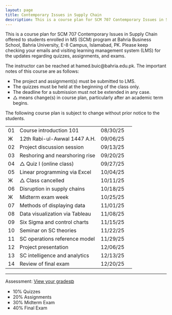 ```yaml
---
layout: page
title: Contemporary Issues in Supply Chain
description: This is a course plan for SCM 707 Contemporary Issues in Supply Chain.
---
```

This is a course plan for SCM 707 Contemporary Issues in Supply Chain offered to students enrolled in MS (SCM) program at Bahria Business School, Bahria University, E-8 Campus, Islamabad, PK. Please keep checking your emails and visiting learning management system (LMS) for the updates regarding quizzes, assignments, and exams.
<p>The instructor can be reached at hamed.buic@bahria.edu.pk. The important notes of this course are as follows:</p>

<ul style="list-style-type:square;">
  <li>The project and assignment(s) must be submitted to LMS.</li>
  <li>The quizzes must be held at the beginning of the class only.</li>
  <li>The deadline for a submission must not be extended in any case.</li>
  <li>△ means change(s) in course plan, particularly after an academic term begins.</li>
 </ul>

The following course plan is subject to change without prior notice to the students.

<table>
  <tr>
    <td>01</td>
    <td>Course introduction 101</td>
    <td>08/30/25</td>
  </tr>
  <tr>
    <td>Ж</td>
    <td>12th Rabi-ul-Awwal 1447 A.H.</td>
    <td>09/06/25</td>
    <td></td>
  </tr>
  <tr>
    <td>02</td>
    <td>Project discussion session</td>
    <td>09/13/25</td>
  </tr>
  <tr>
    <td>03</td>
    <td>Reshoring and nearshoring rise</td>
    <td>09/20/25</td>
  </tr>
  <tr>
    <td>04</td>
    <td>△ Quiz I (online class)</td>
    <td>09/27/25</td>
    <td></td>
  </tr>
  <tr>
    <td>05</td>
    <td>Linear programming via Excel</td>
    <td>10/04/25</td>
  </tr>
  <tr>
    <td>Ж</td>
    <td>△ Class cancelled</td>
    <td>10/11/25</td>
  </tr>
  <tr>
    <td>06</td>
    <td>Disruption in supply chains</td>
    <td>10/18/25</td>
  </tr>
    <tr>
    <td>Ж</td>
    <td>Midterm exam week</td>
    <td>10/25/25</td>
  </tr>
  <tr>
    <td>07</td>
    <td>Methods of displaying data</td>
    <td>11/01/25</td>
  </tr>
  <tr>
    <td>08</td>
    <td>Data visualization via Tableau</td>
    <td>11/08/25</td>
  </tr>
  <tr>
    <td>09</td>
    <td>Six Sigma and control charts</td>
    <td>11/15/25</td>
  </tr>
  <tr>
    <td>10</td>
    <td>Seminar on SC theories</td>
    <td>11/22/25</td>
  </tr>
  <tr>
    <td>11</td>
    <td>SC operations reference model</td>
    <td>11/29/25</td>
  </tr>
  <tr>
    <td>12</td>
    <td>Project presentation</td>
    <td>12/06/25</td>
  </tr>
  <tr>
    <td>13</td>
    <td>SC intelligence and analytics</td>
    <td>12/13/25</td>
  </tr>
  <tr>
    <td>14</td>
    <td>Review of final exam</td>
    <td>12/20/25</td>
  </tr>
</table>

<hr class="solid">

Assessment: <a href="https://drive.google.com/file/d/1bmAkHtZPQJ4znl8Un24tbM8UiBdQ8yXD" target="_blank" rel="noopener noreferrer">View your grades&#x29c9;</a>
  <ul style="list-style-type:square;">
   <li>10% Quizzes</li>
   <li>20% Assignments</li>
   <li>30% Midterm Exam</li>
   <li>40% Final Exam</li>
  </ul>
